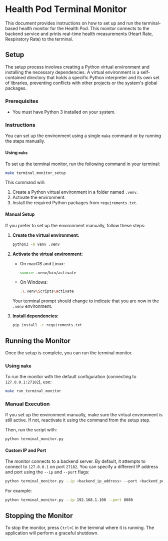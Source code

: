 # Health Pod Terminal Monitor

This document provides instructions on how to set up and run the terminal-based health monitor for the Health Pod. This monitor connects to the backend service and prints real-time health measurements (Heart Rate, Respiratory Rate) to the terminal.

## Setup

The setup process involves creating a Python virtual environment and installing the necessary dependencies. A virtual environment is a self-contained directory that holds a specific Python interpreter and its own set of libraries, preventing conflicts with other projects or the system's global packages.

### Prerequisites

- You must have Python 3 installed on your system.

### Instructions

You can set up the environment using a single `make` command or by running the steps manually.

#### Using `make`

To set up the terminal monitor, run the following command in your terminal:

```bash
make terminal_monitor_setup
```

This command will:
1.  Create a Python virtual environment in a folder named `.venv`.
2.  Activate the environment.
3.  Install the required Python packages from `requirements.txt`.

#### Manual Setup

If you prefer to set up the environment manually, follow these steps:

1.  **Create the virtual environment:**
    ```bash
    python3 -m venv .venv
    ```

2.  **Activate the virtual environment:**
    - On macOS and Linux:
      ```bash
      source .venv/bin/activate
      ```
    - On Windows:
      ```bash
      .\.venv\Scripts\activate
      ```
    Your terminal prompt should change to indicate that you are now in the `.venv` environment.

3.  **Install dependencies:**
    ```bash
    pip install -r requirements.txt
    ```

## Running the Monitor

Once the setup is complete, you can run the terminal monitor.

### Using `make`

To run the monitor with the default configuration (connecting to `127.0.0.1:27182`), use:

```bash
make run_terminal_monitor
```

### Manual Execution

If you set up the environment manually, make sure the virtual environment is still active. If not, reactivate it using the command from the setup step.

Then, run the script with:

```bash
python terminal_monitor.py
```

#### Custom IP and Port

The monitor connects to a backend server. By default, it attempts to connect to `127.0.0.1` on port `27182`. You can specify a different IP address and port using the `--ip` and `--port` flags:

```bash
python terminal_monitor.py --ip <backend_ip_address> --port <backend_port>
```
For example:
```bash
python terminal_monitor.py --ip 192.168.1.100 --port 8080
```

## Stopping the Monitor

To stop the monitor, press `Ctrl+C` in the terminal where it is running. The application will perform a graceful shutdown.
